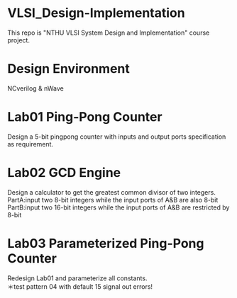 # VLSI_Design-Implementation
This repo is "NTHU VLSI System Design and Implementation" course project.
# Design Environment
NCverilog & nWave
# Lab01 Ping-Pong Counter
Design a 5-bit pingpong counter with inputs and output ports specification as requirement.
# Lab02 GCD Engine
Design a calculator to get the greatest common divisor of two integers.<br>
PartA:input two 8-bit integers while the input ports of A&B are also 8-bit<br>
PartB:input two 16-bit integers while the input ports of A&B are restricted by 8-bit<br>
# Lab03 Parameterized Ping-Pong Counter
Redesign Lab01 and parameterize all constants.<br>
＊test pattern 04 with default 15 signal out errors!
